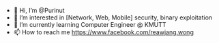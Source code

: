 - 👋 Hi, I’m @Purinut
- 👀 I’m interested in [Network, Web, Mobile] security, binary exploitation
- 🌱 I’m currently learning Computer Engineer @ KMUTT
- 📫 How to reach me https://www.facebook.com/reawjang.wong

<!---
Purinut/Purinut is a ✨ special ✨ repository because its `README.md` (this file) appears on your GitHub profile.
You can click the Preview link to take a look at your changes.
--->
